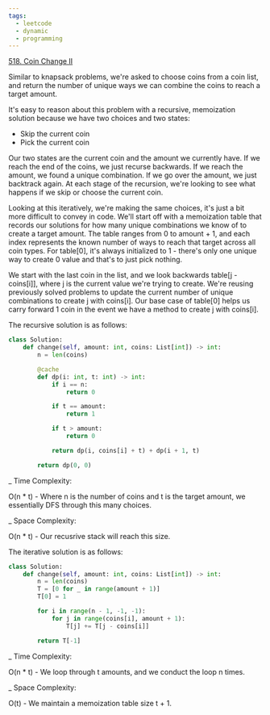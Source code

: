 ```yaml
---
tags:
  - leetcode
  - dynamic
  - programming
---
```


<a href="https://leetcode.com/problems/coin-change-ii/">518. Coin Change II</a>

Similar to knapsack problems, we're asked to choose coins from a coin list, and
return the number of unique ways we can combine the coins to reach a target
amount.

It's easy to reason about this problem with a recursive, memoization solution
because we have two choices and two states:

- Skip the current coin
- Pick the current coin

Our two states are the current coin and the amount we currently have. If we
reach the end of the coins, we just recurse backwards. If we reach the amount,
we found a unique combination. If we go over the amount, we just backtrack
again. At each stage of the recursion, we're looking to see what happens if we
skip or choose the current coin.

Looking at this iteratively, we're making the same choices, it's just a bit more
difficult to convey in code. We'll start off with a memoization table that
records our solutions for how many unique combinations we know of to create a
target amount. The table ranges from 0 to amount + 1, and each index represents
the known number of ways to reach that target across all coin types. For
table[0], it's always initialized to 1 - there's only one unique way to create 0
value and that's to just pick nothing.

We start with the last coin in the list, and we look backwards table[j -
coins[i]], where j is the current value we're trying to create. We're reusing
previously solved problems to update the current number of unique combinations
to create j with coins[i]. Our base case of table[0] helps us carry forward 1
coin in the event we have a method to create j with coins[i].

The recursive solution is as follows:

```python
class Solution:
    def change(self, amount: int, coins: List[int]) -> int:
        n = len(coins)

        @cache
        def dp(i: int, t: int) -> int:
            if i == n:
                return 0

            if t == amount:
                return 1

            if t > amount:
                return 0

            return dp(i, coins[i] + t) + dp(i + 1, t)

        return dp(0, 0)
```

\_ Time Complexity:

O(n \* t) - Where n is the number of coins and t is the target amount, we
essentially DFS through this many choices.

\_ Space Complexity:

O(n \* t) - Our recusrive stack will reach this size.

The iterative solution is as follows:

```python
class Solution:
    def change(self, amount: int, coins: List[int]) -> int:
        n = len(coins)
        T = [0 for _ in range(amount + 1)]
        T[0] = 1

        for i in range(n - 1, -1, -1):
            for j in range(coins[i], amount + 1):
                T[j] += T[j - coins[i]]

        return T[-1]
```

\_ Time Complexity:

O(n \* t) - We loop through t amounts, and we conduct the loop n times.

\_ Space Complexity:

O(t) - We maintain a memoization table size t + 1.
